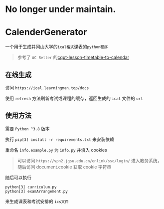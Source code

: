 # No longer under maintain.

# CalenderGenerator
一个用于生成井冈山大学的`ical格式`课表的`python程序`

> 参考了 `AC Better` 的[cqut-lesson-timetable-to-calendar](https://github.com/acbetter/cqut-lesson-timetable-to-calendar)

## 在线生成

访问 `https://ical.learningman.top/docs`

使用 `refresh` 方法刷新考试或课程的缓存，返回生成的 `ical` 文件的 `url`

## 使用方法

需要 `Python ^3.8` 版本

执行 `pip[3] install -r requirements.txt` 来安装依赖

重命名 `info.example.py` 为 `info.py` 并填入 cookies

> 可以访问 `https://vpn2.jgsu.edu.cn/enlink/sso/login/` 进入教务系统，随后访问 document.cookie 获取 cookie 字符串

随后可以执行

```
python[3] curriculum.py
python[3] examArrangement.py
```

来生成课表和考试安排的 `ics文件` 
